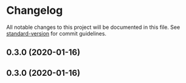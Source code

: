 # Changelog

All notable changes to this project will be documented in this file. See [standard-version](https://github.com/conventional-changelog/standard-version) for commit guidelines.

## 0.3.0 (2020-01-16)

## 0.3.0 (2020-01-16)
